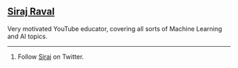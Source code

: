 ## [Siraj Raval](#siraj)

Very motivated YouTube educator, covering all sorts of Machine Learning and AI topics.



---
1. Follow [Siraj](https://twitter.com/sirajraval?lang=en) on Twitter.